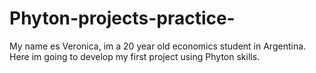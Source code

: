 # Phyton-projects-practice-
My name es Veronica, im a 20 year old economics student in Argentina. Here im going to develop my first project using Phyton skills.
